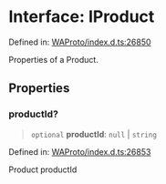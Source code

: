 # Interface: IProduct

Defined in: [WAProto/index.d.ts:26850](https://github.com/Fokusdotid/bail/blob/99acc683da8779d62a0509bb4108fdb35cb2b061/WAProto/index.d.ts#L26850)

Properties of a Product.

## Properties

### productId?

> `optional` **productId**: `null` \| `string`

Defined in: [WAProto/index.d.ts:26853](https://github.com/Fokusdotid/bail/blob/99acc683da8779d62a0509bb4108fdb35cb2b061/WAProto/index.d.ts#L26853)

Product productId
